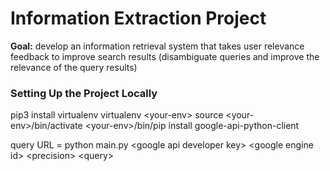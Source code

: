 # Information Extraction Project

**Goal:** develop an information retrieval system that takes user relevance feedback to improve search results (disambiguate queries and improve the relevance of the query results)

### Setting Up the Project Locally
pip3 install virtualenv
virtualenv &lt;your-env&gt;
source &lt;your-env&gt;/bin/activate
&lt;your-env&gt;/bin/pip install google-api-python-client

query URL = python main.py &lt;google api developer key&gt; &lt;google engine id&gt; &lt;precision&gt; &lt;query&gt;
